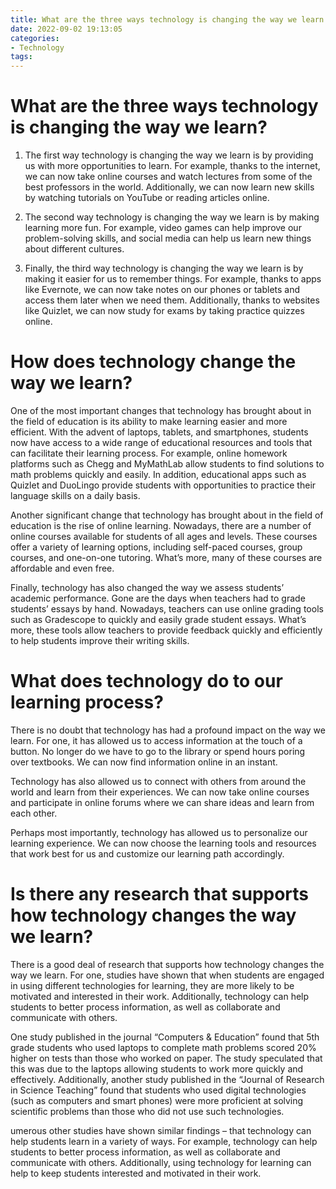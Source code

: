 ```yaml
---
title: What are the three ways technology is changing the way we learn
date: 2022-09-02 19:13:05
categories:
- Technology
tags:
---
```



#  What are the three ways technology is changing the way we learn?

1. The first way technology is changing the way we learn is by providing us with more opportunities to learn. For example, thanks to the internet, we can now take online courses and watch lectures from some of the best professors in the world. Additionally, we can now learn new skills by watching tutorials on YouTube or reading articles online.

2. The second way technology is changing the way we learn is by making learning more fun. For example, video games can help improve our problem-solving skills, and social media can help us learn new things about different cultures.

3. Finally, the third way technology is changing the way we learn is by making it easier for us to remember things. For example, thanks to apps like Evernote, we can now take notes on our phones or tablets and access them later when we need them. Additionally, thanks to websites like Quizlet, we can now study for exams by taking practice quizzes online.

#  How does technology change the way we learn?

One of the most important changes that technology has brought about in the field of education is its ability to make learning easier and more efficient. With the advent of laptops, tablets, and smartphones, students now have access to a wide range of educational resources and tools that can facilitate their learning process. For example, online homework platforms such as Chegg and MyMathLab allow students to find solutions to math problems quickly and easily. In addition, educational apps such as Quizlet and DuoLingo provide students with opportunities to practice their language skills on a daily basis.

Another significant change that technology has brought about in the field of education is the rise of online learning. Nowadays, there are a number of online courses available for students of all ages and levels. These courses offer a variety of learning options, including self-paced courses, group courses, and one-on-one tutoring. What’s more, many of these courses are affordable and even free.

Finally, technology has also changed the way we assess students’ academic performance. Gone are the days when teachers had to grade students’ essays by hand. Nowadays, teachers can use online grading tools such as Gradescope to quickly and easily grade student essays. What’s more, these tools allow teachers to provide feedback quickly and efficiently to help students improve their writing skills.

#  What does technology do to our learning process?

There is no doubt that technology has had a profound impact on the way we learn. For one, it has allowed us to access information at the touch of a button. No longer do we have to go to the library or spend hours poring over textbooks. We can now find information online in an instant.

Technology has also allowed us to connect with others from around the world and learn from their experiences. We can now take online courses and participate in online forums where we can share ideas and learn from each other.

Perhaps most importantly, technology has allowed us to personalize our learning experience. We can now choose the learning tools and resources that work best for us and customize our learning path accordingly.

#  Is there any research that supports how technology changes the way we learn?

There is a good deal of research that supports how technology changes the way we learn. For one, studies have shown that when students are engaged in using different technologies for learning, they are more likely to be motivated and interested in their work. Additionally, technology can help students to better process information, as well as collaborate and communicate with others.

One study published in the journal “Computers & Education” found that 5th grade students who used laptops to complete math problems scored 20% higher on tests than those who worked on paper. The study speculated that this was due to the laptops allowing students to work more quickly and effectively. Additionally, another study published in the “Journal of Research in Science Teaching” found that students who used digital technologies (such as computers and smart phones) were more proficient at solving scientific problems than those who did not use such technologies.

umerous other studies have shown similar findings – that technology can help students learn in a variety of ways. For example, technology can help students to better process information, as well as collaborate and communicate with others. Additionally, using technology for learning can help to keep students interested and motivated in their work.